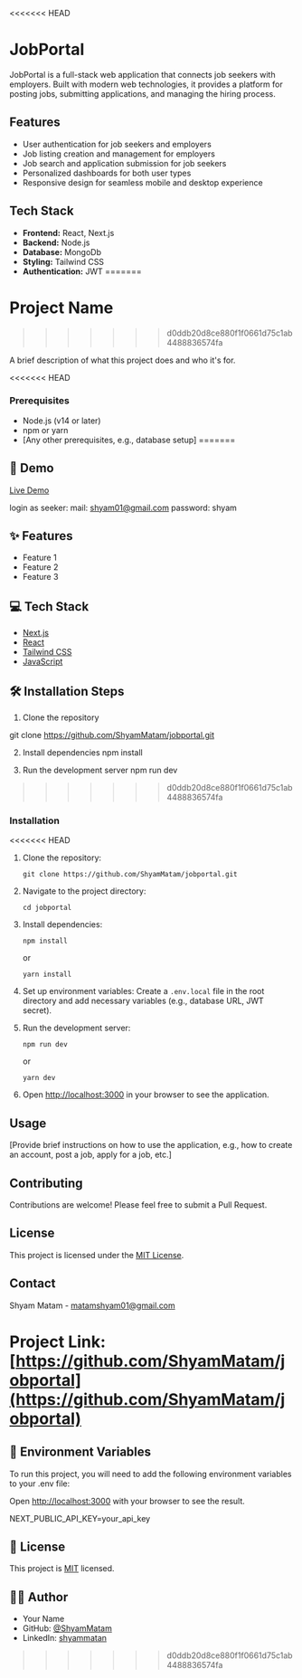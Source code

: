 <<<<<<< HEAD
# JobPortal

JobPortal is a full-stack web application that connects job seekers with employers. Built with modern web technologies, it provides a platform for posting jobs, submitting applications, and managing the hiring process.

## Features

- User authentication for job seekers and employers
- Job listing creation and management for employers
- Job search and application submission for job seekers
- Personalized dashboards for both user types
- Responsive design for seamless mobile and desktop experience

## Tech Stack

- **Frontend:** React, Next.js
- **Backend:** Node.js
- **Database:** MongoDb
- **Styling:** Tailwind CSS
- **Authentication:** JWT
=======
# Project Name
>>>>>>> d0ddb20d8ce880f1f0661d75c1ab4488836574fa

A brief description of what this project does and who it's for.

<<<<<<< HEAD
### Prerequisites

- Node.js (v14 or later)
- npm or yarn
- [Any other prerequisites, e.g., database setup]
=======
## 🚀 Demo

[Live Demo](https://jobportalshyammatam.netlify.app/)

login as seeker: 
mail:  shyam01@gmail.com
password: shyam

## ✨ Features

- Feature 1
- Feature 2
- Feature 3

## 💻 Tech Stack

- [Next.js](https://nextjs.org/)
- [React](https://reactjs.org/)
- [Tailwind CSS](https://tailwindcss.com/)
- [JavaScript](https://www.javascriot.info/)

## 🛠️ Installation Steps

1. Clone the repository

git clone https://github.com/ShyamMatam/jobportal.git

2. Install dependencies
npm install


3. Run the development server
npm run dev

>>>>>>> d0ddb20d8ce880f1f0661d75c1ab4488836574fa

### Installation

<<<<<<< HEAD
1. Clone the repository:
   ```
   git clone https://github.com/ShyamMatam/jobportal.git
   ```

2. Navigate to the project directory:
   ```
   cd jobportal
   ```

3. Install dependencies:
   ```
   npm install
   ```
   or
   ```
   yarn install
   ```

4. Set up environment variables:
   Create a `.env.local` file in the root directory and add necessary variables (e.g., database URL, JWT secret).

5. Run the development server:
   ```
   npm run dev
   ```
   or
   ```
   yarn dev
   ```

6. Open [http://localhost:3000](http://localhost:3000) in your browser to see the application.

## Usage

[Provide brief instructions on how to use the application, e.g., how to create an account, post a job, apply for a job, etc.]

## Contributing

Contributions are welcome! Please feel free to submit a Pull Request.

## License

This project is licensed under the [MIT License](LICENSE).

## Contact

Shyam Matam - matamshyam01@gmail.com

Project Link: [https://github.com/ShyamMatam/jobportal](https://github.com/ShyamMatam/jobportal)
=======
## 🔑 Environment Variables

To run this project, you will need to add the following environment variables to your .env file:

Open [http://localhost:3000](http://localhost:3000) with your browser to see the result.

NEXT_PUBLIC_API_KEY=your_api_key


## 📝 License

This project is [MIT](LICENSE) licensed.

## 👨‍💻 Author

- Your Name
- GitHub: [@ShyamMatam](https://github.com/ShyamMatam)
- LinkedIn: [shyammatan](https://linkedin.com/in/shyammatam)
  

>>>>>>> d0ddb20d8ce880f1f0661d75c1ab4488836574fa
